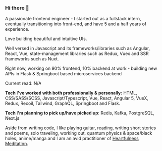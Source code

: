 ### Hi there 👋

<!--
**FrozenHearth/FrozenHearth** is a ✨ _special_ ✨ repository because its `README.md` (this file) appears on your GitHub profile.

Here are some ideas to get you started:

- 🔭 I’m currently working on ...
- 🌱 I’m currently learning ...
- 👯 I’m looking to collaborate on ...
- 🤔 I’m looking for help with ...
- 💬 Ask me about ...
- 📫 How to reach me: ...
- ⚡ Fun fact: ...-->

A passionate frontend engineer - I started out as a fullstack intern, eventually transitioning into front-end, and have 5 and a half years of experience.

Love building beautiful and intuitive UIs.

Well versed in Javascript and its frameworks/libraries such as Angular, React, Vue, state-management libraries such as Redux, Vuex and SSR frameworks such as Nuxt.

Right now, working on 90% frontend, 10% backend at work - building new APIs in Flask & Springboot based microservices backend

Current read: N/A

**Tech I've worked with both professionally & personally:** HTML, CSS/SASS/SCSS, Javascript/Typescript, Vue, React, Angular 5, VueX, Redux, Recoil, Tailwind, GraphQL, Springboot and Flask.

**Tech I'm planning to pick up/have picked up:** Redis, Kafka, PostgreSQL, Next.js 

Aside from writing code, I like playing guitar, reading, writing short stories and poems, solo traveling, working out, quantum physics & space/black holes, anime/manga and I am an avid practitioner of [Heartfulness Meditation](https://heartfulness.org/in/about-heartfulness/).
